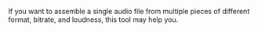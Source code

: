 If you want to assemble a single audio file from multiple pieces of different format, bitrate, and loudness, this tool may help you.
